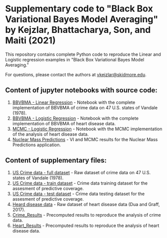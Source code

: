 # Supplementary code to "Black Box Variational Bayes Model Averaging" by Kejzlar, Bhattacharya, Son, and Maiti (2021)

This repository contains complete Python code to reproduce the Linear and Logistic regression examples in "Black Box Variational Bayes Model Averaging."

For questions, please contact the authors at vkejzlar@skidmore.edu.

## Content of jupyter notebooks with source code:
1. [BBVBMA - Linear Regression](BBVBMA_Linear_Regression.ipynb) - Notebook with the complete implementation of BBVBMA of crime data on 47 U.S. states of Vandale (1978).
2. [BBVBMA - Logistic Regression](BBVBMA_Logistic_Regression.ipynb) - Notebook with the complete implementation of BBVBMA of heart disease data.
3. [MCMC - Logistic Regression](MCMC_Logistic_Regression.ipynb) - Notebook with the MCMC implementation of the analysis of heart disease data.
4. [Nuclear Mass Predictions](Mass_analysis) - VI and MCMC results for the Nuclear Mass Predictions application.
## Content of supplementary files:
1. [US Crime data - full dataset](UScrime.csv) - Raw dataset of crime data on 47 U.S. states of Vandale (1978).
2. [US Crime data - train dataset](UScrime_train.csv) - Crime data training dataset for the assesment of predictive coverage.
3. [US Crime data - test dataset](UScrime_test.csv) - Crime data testing dataset for the assesment of predictive coverage.
4. [Heard disease data](heart.csv) - Raw dataset of heart disease data (Dua and Graff, 2017).
5. [Crime_Results](Crime_Results) - Precomputed results to reproduce the analysis of crime data.
5. [Heart_Results](Heart_Results) - Precomputed results to reproduce the analysis of heart disease data.
